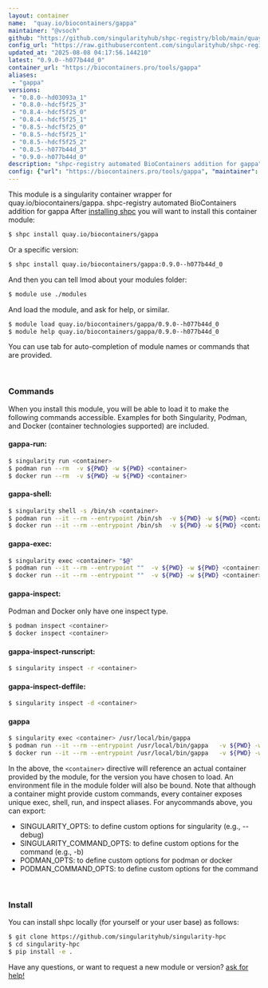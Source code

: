 ```yaml
---
layout: container
name:  "quay.io/biocontainers/gappa"
maintainer: "@vsoch"
github: "https://github.com/singularityhub/shpc-registry/blob/main/quay.io/biocontainers/gappa/container.yaml"
config_url: "https://raw.githubusercontent.com/singularityhub/shpc-registry/main/quay.io/biocontainers/gappa/container.yaml"
updated_at: "2025-08-08 04:17:56.144210"
latest: "0.9.0--h077b44d_0"
container_url: "https://biocontainers.pro/tools/gappa"
aliases:
 - "gappa"
versions:
 - "0.8.0--hd03093a_1"
 - "0.8.0--hdcf5f25_3"
 - "0.8.4--hdcf5f25_0"
 - "0.8.4--hdcf5f25_1"
 - "0.8.5--hdcf5f25_0"
 - "0.8.5--hdcf5f25_1"
 - "0.8.5--hdcf5f25_2"
 - "0.8.5--h077b44d_3"
 - "0.9.0--h077b44d_0"
description: "shpc-registry automated BioContainers addition for gappa"
config: {"url": "https://biocontainers.pro/tools/gappa", "maintainer": "@vsoch", "description": "shpc-registry automated BioContainers addition for gappa", "latest": {"0.9.0--h077b44d_0": "sha256:e829855b3c369979eb508c1d6b7f8a8a3ff89ff5b7bb13072958b1733f03e5d4"}, "tags": {"0.8.0--hd03093a_1": "sha256:de63bd594a237f8afd1ec2d0e3c9be70938a03b70491b2ff645a41cebcaed0f6", "0.8.0--hdcf5f25_3": "sha256:c9aaf12447e4c74d5aca027b26cb430842680b7ab3f0cb823fc4e40cbf680088", "0.8.4--hdcf5f25_0": "sha256:46aa7fbd8bb9e3c4eca381a0faa45e3c8c4fd09e8127364b9c9cde2c65d75467", "0.8.4--hdcf5f25_1": "sha256:896abccfcd64330c98cd85a2e376a2cae01675994fb212eec077072655debd92", "0.8.5--hdcf5f25_0": "sha256:8072a1cc624ec17b3079a443ca1be2f6b3f68c2c62b1d97a64c68a5f139a54fe", "0.8.5--hdcf5f25_1": "sha256:d3217d0418ebe5fae7b788471f59647fb515a65831deafe0e80903e7791c9570", "0.8.5--hdcf5f25_2": "sha256:8c86be0972c3cd4762b17bb88dfe6df4c3ebeaea3728922ee804826086f79ee9", "0.8.5--h077b44d_3": "sha256:8a028d09d4cb36034f86e5e0e7341e881ce720757648180d879700ea7e33413e", "0.9.0--h077b44d_0": "sha256:e829855b3c369979eb508c1d6b7f8a8a3ff89ff5b7bb13072958b1733f03e5d4"}, "docker": "quay.io/biocontainers/gappa", "aliases": {"gappa": "/usr/local/bin/gappa"}}
---
```


This module is a singularity container wrapper for quay.io/biocontainers/gappa.
shpc-registry automated BioContainers addition for gappa
After [installing shpc](#install) you will want to install this container module:


```bash
$ shpc install quay.io/biocontainers/gappa
```

Or a specific version:

```bash
$ shpc install quay.io/biocontainers/gappa:0.9.0--h077b44d_0
```

And then you can tell lmod about your modules folder:

```bash
$ module use ./modules
```

And load the module, and ask for help, or similar.

```bash
$ module load quay.io/biocontainers/gappa/0.9.0--h077b44d_0
$ module help quay.io/biocontainers/gappa/0.9.0--h077b44d_0
```

You can use tab for auto-completion of module names or commands that are provided.

<br>

### Commands

When you install this module, you will be able to load it to make the following commands accessible.
Examples for both Singularity, Podman, and Docker (container technologies supported) are included.

#### gappa-run:

```bash
$ singularity run <container>
$ podman run --rm  -v ${PWD} -w ${PWD} <container>
$ docker run --rm  -v ${PWD} -w ${PWD} <container>
```

#### gappa-shell:

```bash
$ singularity shell -s /bin/sh <container>
$ podman run --it --rm --entrypoint /bin/sh  -v ${PWD} -w ${PWD} <container>
$ docker run --it --rm --entrypoint /bin/sh  -v ${PWD} -w ${PWD} <container>
```

#### gappa-exec:

```bash
$ singularity exec <container> "$@"
$ podman run --it --rm --entrypoint ""  -v ${PWD} -w ${PWD} <container> "$@"
$ docker run --it --rm --entrypoint ""  -v ${PWD} -w ${PWD} <container> "$@"
```

#### gappa-inspect:

Podman and Docker only have one inspect type.

```bash
$ podman inspect <container>
$ docker inspect <container>
```

#### gappa-inspect-runscript:

```bash
$ singularity inspect -r <container>
```

#### gappa-inspect-deffile:

```bash
$ singularity inspect -d <container>
```


#### gappa

```bash
$ singularity exec <container> /usr/local/bin/gappa
$ podman run --it --rm --entrypoint /usr/local/bin/gappa   -v ${PWD} -w ${PWD} <container> -c " $@"
$ docker run --it --rm --entrypoint /usr/local/bin/gappa   -v ${PWD} -w ${PWD} <container> -c " $@"
```



In the above, the `<container>` directive will reference an actual container provided
by the module, for the version you have chosen to load. An environment file in the
module folder will also be bound. Note that although a container
might provide custom commands, every container exposes unique exec, shell, run, and
inspect aliases. For anycommands above, you can export:

 - SINGULARITY_OPTS: to define custom options for singularity (e.g., --debug)
 - SINGULARITY_COMMAND_OPTS: to define custom options for the command (e.g., -b)
 - PODMAN_OPTS: to define custom options for podman or docker
 - PODMAN_COMMAND_OPTS: to define custom options for the command

<br>

### Install

You can install shpc locally (for yourself or your user base) as follows:

```bash
$ git clone https://github.com/singularityhub/singularity-hpc
$ cd singularity-hpc
$ pip install -e .
```

Have any questions, or want to request a new module or version? [ask for help!](https://github.com/singularityhub/singularity-hpc/issues)